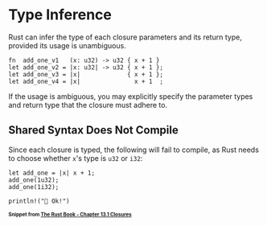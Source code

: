 # Type Inference

Rust can infer the type of each closure parameters and its return type, provided its usage is unambiguous.

```rust,ignore
fn  add_one_v1   (x: u32) -> u32 { x + 1 }
let add_one_v2 = |x: u32| -> u32 { x + 1 };
let add_one_v3 = |x|             { x + 1 };
let add_one_v4 = |x|               x + 1  ;
```

If the usage is ambiguous, you may explicitly specify the parameter types and return type that the closure must adhere to.

## Shared Syntax Does Not Compile

Since each closure is typed, the following will fail to compile, as Rust needs to choose whether `x`'s type is `u32` or `i32`:

```rust,compile_fail
let add_one = |x| x + 1;
add_one(1u32);
add_one(1i32);

println!("🦀 Ok!")
```

<span style="font-size: 0.7em; font-weight: bold;">Snippet from [The Rust Book - Chapter 13.1 Closures](https://doc.rust-lang.org/book/ch13-01-closures.html#closure-type-inference-and-annotation)</span>

